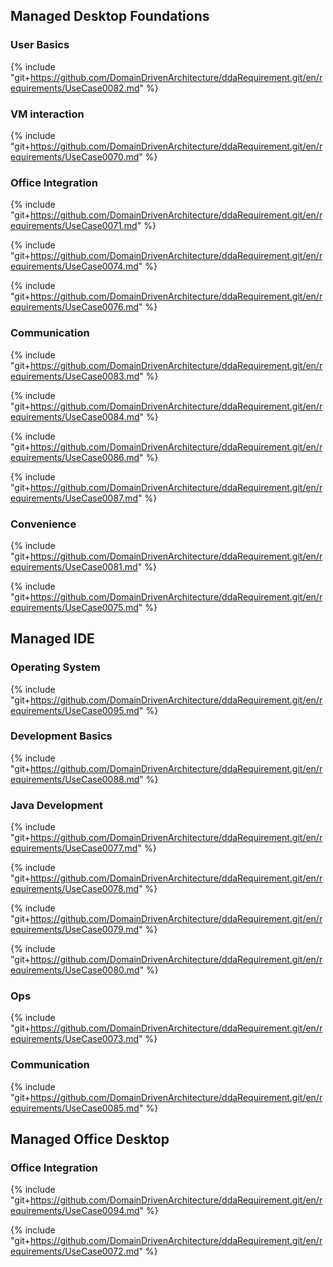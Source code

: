 
## Managed Desktop Foundations

### User Basics

{% include "git+https://github.com/DomainDrivenArchitecture/ddaRequirement.git/en/requirements/UseCase0082.md" %}

### VM interaction

{% include "git+https://github.com/DomainDrivenArchitecture/ddaRequirement.git/en/requirements/UseCase0070.md" %}


### Office Integration

{% include "git+https://github.com/DomainDrivenArchitecture/ddaRequirement.git/en/requirements/UseCase0071.md" %}

{% include "git+https://github.com/DomainDrivenArchitecture/ddaRequirement.git/en/requirements/UseCase0074.md" %}

{% include "git+https://github.com/DomainDrivenArchitecture/ddaRequirement.git/en/requirements/UseCase0076.md" %}


### Communication

{% include "git+https://github.com/DomainDrivenArchitecture/ddaRequirement.git/en/requirements/UseCase0083.md" %}

{% include "git+https://github.com/DomainDrivenArchitecture/ddaRequirement.git/en/requirements/UseCase0084.md" %}

{% include "git+https://github.com/DomainDrivenArchitecture/ddaRequirement.git/en/requirements/UseCase0086.md" %}

{% include "git+https://github.com/DomainDrivenArchitecture/ddaRequirement.git/en/requirements/UseCase0087.md" %}


### Convenience

{% include "git+https://github.com/DomainDrivenArchitecture/ddaRequirement.git/en/requirements/UseCase0081.md" %}

{% include "git+https://github.com/DomainDrivenArchitecture/ddaRequirement.git/en/requirements/UseCase0075.md" %}


## Managed IDE

### Operating System

{% include "git+https://github.com/DomainDrivenArchitecture/ddaRequirement.git/en/requirements/UseCase0095.md" %}


### Development Basics

{% include "git+https://github.com/DomainDrivenArchitecture/ddaRequirement.git/en/requirements/UseCase0088.md" %}


### Java Development

{% include "git+https://github.com/DomainDrivenArchitecture/ddaRequirement.git/en/requirements/UseCase0077.md" %}

{% include "git+https://github.com/DomainDrivenArchitecture/ddaRequirement.git/en/requirements/UseCase0078.md" %}

{% include "git+https://github.com/DomainDrivenArchitecture/ddaRequirement.git/en/requirements/UseCase0079.md" %}

{% include "git+https://github.com/DomainDrivenArchitecture/ddaRequirement.git/en/requirements/UseCase0080.md" %}

 
### Ops

{% include "git+https://github.com/DomainDrivenArchitecture/ddaRequirement.git/en/requirements/UseCase0073.md" %}


### Communication

{% include "git+https://github.com/DomainDrivenArchitecture/ddaRequirement.git/en/requirements/UseCase0085.md" %}

## Managed Office Desktop

### Office Integration

{% include "git+https://github.com/DomainDrivenArchitecture/ddaRequirement.git/en/requirements/UseCase0094.md" %}

{% include "git+https://github.com/DomainDrivenArchitecture/ddaRequirement.git/en/requirements/UseCase0072.md" %}

